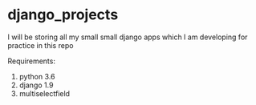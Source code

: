 # django_projects

I will be storing all my small small django apps which I am developing for practice in this repo

Requirements:
1) python 3.6
2) django 1.9
3) multiselectfield

